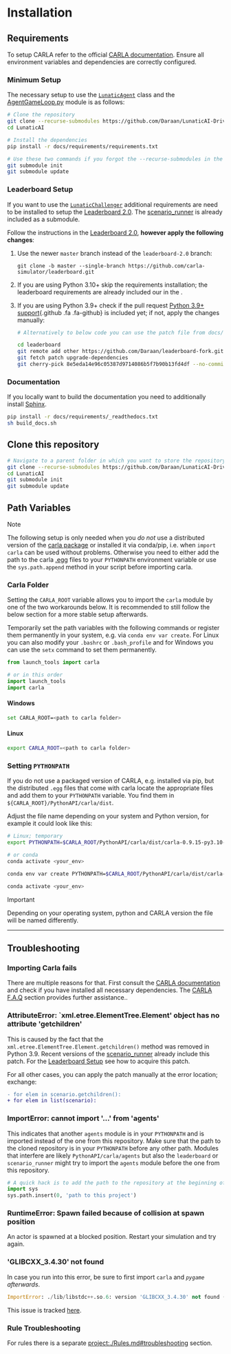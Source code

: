 # Installation

## Requirements

To setup CARLA refer to the official [CARLA documentation](https://carla.readthedocs.io/en/latest/). Ensure all environment variables and dependencies are correctly configured.

### Minimum Setup

The necessary setup to use the [`LunaticAgent`](/agents/lunatic_agent.py#LunaticAgent) class and the [AgentGameLoop.py](/AgentGameLoop.py) module is as follows:

```bash
# Clone the repository
git clone --recurse-submodules https://github.com/Daraan/LunaticAI-Driver-for-CARLA-Simulator.git LunaticAI
cd LunaticAI

# Install the dependencies
pip install -r docs/requirements/requirements.txt

# Use these two commands if you forgot the --recurse-submodules in the first step
git submodule init 
git submodule update
```

### Leaderboard Setup

If you want to use the [`LunaticChallenger`](/agents/leaderboard_agent.py#LunaticChallenger) additional requirements are need to be installed to setup the [Leaderboard 2.0](https://leaderboard.carla.org/get_started/). The [scenario_runner](gh:https://github.com/carla-simulator/scenario_runner) is already included as a submodule.

Follow the instructions in the [Leaderboard 2.0](https://leaderboard.carla.org/get_started/), **however apply the following changes**:

1. Use the newer `master` branch instead of the `leaderboard-2.0` branch:

   ```shell
   git clone -b master --single-branch https://github.com/carla-simulator/leaderboard.git
   ```

2. If you are using Python 3.10+ skip the requirements installation; the leaderboard requirements are already included our in the [](#minimum-setup).

3. If you are using Python 3.9+ check if the pull request [Python 3.9+ support](https://github.com/carla-simulator/leaderboard/pull/182){.github .fa .fa-github} is included yet; if not, apply the changes manually:

    ```bash
    # Alternatively to below code you can use the patch file from docs/requirements/leaderboard_8e5eda.patch

    cd leaderboard
    git remote add other https://github.com/Daraan/leaderboard-fork.git
    git fetch patch upgrade-dependencies
    git cherry-pick 8e5eda14e96c05387d9714086b5f7b90b13fd4df --no-commit
    ```

### Documentation

If you locally want to build the documentation you need to additionally install [Sphinx](https://www.sphinx-doc.org/en/master/).

```bash
pip install -r docs/requirements/_readthedocs.txt
sh build_docs.sh
```

## Clone this repository

```bash
# Navigate to a parent folder in which you want to store the repository
git clone --recurse-submodules https://github.com/Daraan/LunaticAI-Driver-for-CARLA-Simulator.git LunaticAI
cd LunaticAI
git submodule init 
git submodule update
```

## Path Variables

> [!NOTE]
> The following setup is only needed when you *do not* use a distributed version of the [carla package](https://pypi.org/project/carla/) or installed it via conda/pip, i.e. when `import carla` can be used without problems.
> Otherwise you need to either add the path to the carla [.egg](https://wiki.python.org/moin/egg) files to your `PYTHONPATH` environment variable or use the `sys.path.append` method in your script before importing carla.

### Carla Folder

Setting the `CARLA_ROOT` variable allows you to import the `carla` module by one of the two workarounds below. It is recommended to still follow the below [](#setting-pythonpath) section for a more stable setup afterwards.

Temporarily set the path variables with the following commands or register them permanently in your system, e.g. via `conda env var create`.
For Linux you can also modify your `.bashrc` or `.bash_profile` and for Windows you can use the `setx` command to set them permanently.

```python
from launch_tools import carla

# or in this order
import launch_tools
import carla
```

#### Windows

```sh
set CARLA_ROOT=<path to carla folder>
```

#### Linux

```bash
export CARLA_ROOT=<path to carla folder>
```

### Setting `PYTHONPATH`

If you do not use a packaged version of CARLA, e.g. installed via pip, but the distributed `.egg` files that come with carla locate the appropriate files and add them to your `PYTHONPATH` variable.
You find them in `${CARLA_ROOT}/PythonAPI/carla/dist`.

Adjust the file name depending on your system and Python version, for example it could look like this:

```bash
# Linux; temporary
export PYTHONPATH=$CARLA_ROOT/PythonAPI/carla/dist/carla-0.9.15-py3.10-linux-x86_64.egg:$PYTHONPATH

# or conda
conda activate <your_env>

conda env var create PYTHONPATH=$CARLA_ROOT/PythonAPI/carla/dist/carla-0.9.15-py3.10-linux-x86_64.egg:$PYTHONPATH

conda activate <your_env>
```

> [!IMPORTANT]
> Depending on your operating system, python and CARLA version the file will be named differently.

---

## Troubleshooting

### Importing Carla fails

There are multiple reasons for that. First consult the [CARLA documentation](https://carla.readthedocs.io/en/latest/getting_started/) and check if you have installed all necessary dependencies. The [CARLA F.A.Q](https://carla.readthedocs.io/en/latest/build_faq/) section provides further assistance..

### AttributeError: `xml.etree.ElementTree.Element' object has no attribute 'getchildren'

This is caused by the fact that the `xml.etree.ElementTree.Element.getchildren()` method was removed in Python 3.9.
Recent versions of the [scenario_runner](gh:https://github.com/carla-simulator/scenario_runner) already include this patch. For the [Leaderboard Setup](#leaderboard-setup) see how to acquire this patch.

For all other cases, you can apply the patch manually at the error location; exchange:

```diff
- for elem in scenario.getchildren():
+ for elem in list(scenario):
```

### ImportError: cannot import '...' from 'agents'

This indicates that another `agents` module is in your `PYTHONPATH` and is imported instead of the
one from this repository. Make sure that the path to the cloned repository is in your `PYTHONPATH`
before any other path. Modules that interfere are likely `PythonAPI/carla/agents` but also
the `leaderboard` or `scenario_runner` might try to import the `agents` module before the one from
this repository.

```python
# A quick hack is to add the path to the repository at the beginning of your script
import sys
sys.path.insert(0, 'path to this project')
```

### RuntimeError: Spawn failed because of collision at spawn position

An actor is spawned at a blocked position. Restart your simulation and try again.

### 'GLIBCXX_3.4.30' not found

In case you run into this error, be sure to first import `carla` and *`pygame` afterwards*.

```python
ImportError: ./lib/libstdc++.so.6: version 'GLIBCXX_3.4.30' not found (required by /home/.cache/Python-Eggs/carla-0.9.15-py3.10-linux-x86_64.egg-tmp/carla/libcarla.cpython-310-x86_64-linux-gnu.so)
```

This issue is tracked [here](https://github.com/carla-simulator/carla/issues/7862#issuecomment-2194905685).

### Rule Troubleshooting

For rules there is a separate <project:./Rules.md#troubleshooting> section.
